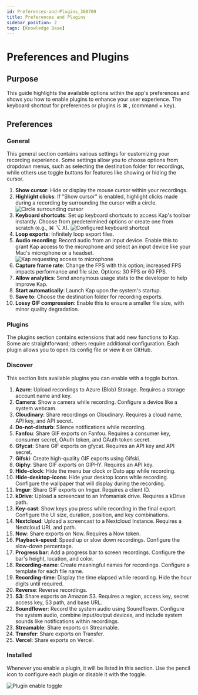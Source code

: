 ```yaml
---
id: Preferences-and-Plugins_360709
title: Preferences and Plugins
sidebar_position: 2
tags: [Knowledge Base]
---
```


# Preferences and Plugins

## **Purpose**

This guide highlights the available options within the app's preferences and shows you how to enable plugins to enhance your user experience. The keyboard shortcut for preferences or plugins is ⌘ , (command + key).

## **Preferences**

### General

This general section contains various settings for customizing your recording experience. Some settings allow you to choose options from dropdown menus, such as selecting the destination folder for recordings, while others use toggle buttons for features like showing or hiding the cursor.

  1. **Show cursor**: Hide or display the mouse cursor within your recordings.
  2. **Highlight clicks**: If "Show cursor" is enabled, highlight clicks made during a recording by surrounding the cursor with a circle.
![Circle surrounding cursor](/img/Preferences-and-Plugins_360709_images/360730.jpg)
  1. **Keyboard shortcuts**: Set up keyboard shortcuts to access Kap's toolbar instantly. Choose from predetermined options or create one from scratch (e.g., ⌘ ⌥ X).
![Configured keyboard shortcut](/img/Preferences-and-Plugins_360709_images/262587.png)
  1. **Loop exports**: Infinitely loop export files.
  2. **Audio recording**: Record audio from an input device. Enable this to grant Kap access to the microphone and select an input device like your Mac's microphone or a headset.
![Kap requesting access to microphone](/img/Preferences-and-Plugins_360709_images/360742.png)
  1. **Capture frame rate**: Change the FPS with this option; increased FPS impacts performance and file size. Options: 30 FPS or 60 FPS.
  2. **Allow analytics**: Send anonymous usage stats to the developer to help improve Kap.
  3. **Start automatically**: Launch Kap upon the system's startup.
  4. **Save to**: Choose the destination folder for recording exports.
  5.  **Lossy GIF compression**: Enable this to ensure a smaller file size, with minor quality degradation.

### Plugins

The plugins section contains extensions that add new functions to Kap. Some are straightforward; others require additional configuration. Each plugin allows you to open its config file or view it on GitHub.

### Discover

This section lists available plugins you can enable with a toggle button.

  1. **Azure**: Upload recordings to Azure (Blob) Storage. Requires a storage account name and key.
  2. **Camera**: Show a camera while recording. Configure a device like a system webcam.
  3. **Cloudinary**: Share recordings on Cloudinary. Requires a cloud name, API key, and API secret.
  4. **Do-not-disturb**: Silence notifications while recording.
  5. **Fanfou**: Share GIF exports on Fanfou. Requires a consumer key, consumer secret, OAuth token, and OAuth token secret.
  6. **Gfycat**: Share GIF exports on gfycat. Requires an API key and API secret.
  7. **Gifski**: Create high-quality GIF exports using Gifski.
  8. **Giphy**: Share GIF exports on GIPHY. Requires an API key.
  9. **Hide-clock**: Hide the menu bar clock or Dato app while recording.
  10. **Hide-desktop-icons**: Hide your desktop icons while recording. Configure the wallpaper that will display during the recording.
  11. **Imgur**: Share GIF exports on Imgur. Requires a client ID.
  12. **kDrive**: Upload a screencast to an Infomaniak drive. Requires a kDrive path.
  13. **Key-cast**: Show keys you press while recording in the final export. Configure the UI size, duration, position, and key combinations.
  14. **Nextcloud**: Upload a screencast to a Nextcloud Instance. Requires a Nextcloud URL and path.
  15. **Now**: Share exports on Now. Requires a Now token.
  16. **Playback-speed**: Speed up or slow down recordings. Configure the slow-down percentage.
  17. **Progress bar**: Add a progress bar to screen recordings. Configure the bar's height, location, and color.
  18. **Recording-name**: Create meaningful names for recordings. Configure a template for each file name.
  19. **Recording-time**: Display the time elapsed while recording. Hide the hour digits until required.
  20. **Reverse**: Reverse recordings.
  21. **S3**: Share exports on Amazon S3. Requires a region, access key, secret access key, S3 path, and base URL.
  22. **Soundflower**: Record the system audio using Soundflower. Configure the system audio, combine input/output devices, and include system sounds like notifications within recordings.
  23. **Streamable**: Share exports on Streamable.
  24. **Transfer**: Share exports on Transfer.
  25. **Vercel**: Share exports on Vercel.

### Installed

Whenever you enable a plugin, it will be listed in this section. Use the pencil icon to configure each plugin or disable it with the toggle.

![Plugin enable toggle](/img/Preferences-and-Plugins_360709_images/328008.png)



